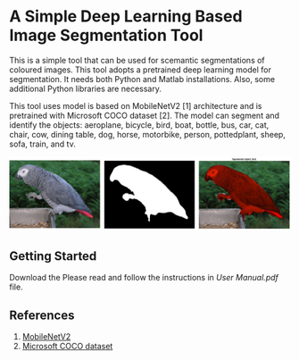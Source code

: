 # A Simple Deep Learning Based Image Segmentation Tool

This is a simple tool that can be used for scemantic segmentations of coloured images. This tool adopts a pretrained deep learning model for segmentation. It needs both Python and Matlab installations. Also, some additional Python libraries are necessary.

This tool uses model is based on MobileNetV2 [1] architecture and is pretrained with Microsoft COCO dataset [2]. The model can segment and identify the objects: aeroplane, bicycle, bird, boat, bottle, bus, car, cat, chair, cow, dining table, dog, horse, motorbike, person, pottedplant, sheep, sofa, train, and tv.

![Segmentation Sample](sampleResult.jpg)

## Getting Started
Download the Please read and follow the instructions in *User Manual.pdf* file.

## References
1. [MobileNetV2](https://github.com/tensorflow/models/tree/master/research/slim/nets/mobilenet)
2. [Microsoft COCO dataset](http://cocodataset.org/)
